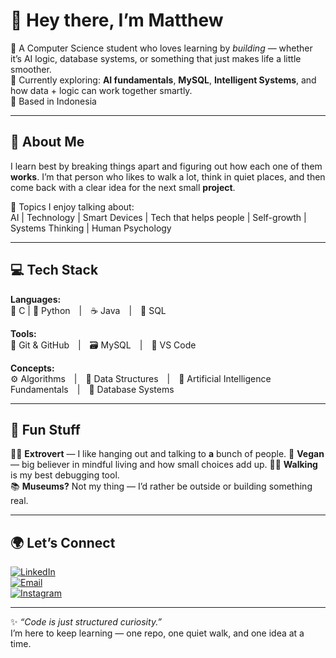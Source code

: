 # 👋 Hey there, I’m Matthew

🌱 A Computer Science student who loves learning by *building* — whether it’s AI logic, database systems, or something that just makes life a little smoother.  
🧭 Currently exploring: **AI fundamentals**, **MySQL**, **Intelligent Systems**, and how data + logic can work together smartly.  
📍 Based in Indonesia  

---

## 🧠 About Me
I learn best by breaking things apart and figuring out how each one of them **works**.
I’m that person who likes to walk a lot, think in quiet places, and then come back with a clear idea for the next small **project**.
  
💬 Topics I enjoy talking about:  
AI | Technology | Smart Devices | Tech that helps people | Self-growth | Systems Thinking | Human Psychology

---

## 💻 Tech Stack
**Languages:**  
🌊 C | 🐍 Python | ☕ Java | 💾 SQL

**Tools:**  
🧰 Git & GitHub | 🗃️ MySQL | 🧩 VS Code 

**Concepts:**  
⚙️ Algorithms | 🔢 Data Structures | 🧠 Artificial Intelligence Fundamentals | 💾 Database Systems  

---

## 🌈 Fun Stuff
🧍‍♀️ **Extrovert** — I like hanging out and talking to **a** bunch of people.
🌿 **Vegan** — big believer in mindful living and how small choices add up.
🚶‍♀️ **Walking** is my best debugging tool.  
📚 **Museums?** Not my thing — I’d rather be outside or building something real.

---

## 🌍 Let’s Connect
[![LinkedIn](https://img.shields.io/badge/LinkedIn-blue?logo=linkedin&logoColor=white)](https://www.linkedin.com/in/matt06/)  
[![Email](https://img.shields.io/badge/Email-D14836?logo=gmail&logoColor=white)](mailto:matthewsutiono@gmail.com)  
[![Instagram](https://img.shields.io/badge/Instagram-E4405F?logo=instagram&logoColor=white)](https://www.instagram.com/matt.stno/)

---

✨ *“Code is just structured curiosity.”*  
I’m here to keep learning — one repo, one quiet walk, and one idea at a time.
